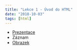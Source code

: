 ```yaml
---
title: "Lekce 1 - Úvod do HTML"
date: "2018-10-03"
tags: [html]
---
```


* [Prezentace](/prezentace/prezentace1.html)
* Záznam
* [Obrazek](https://cdn.pixabay.com/photo/2017/10/29/16/24/autumn-2900166_960_720.jpg)